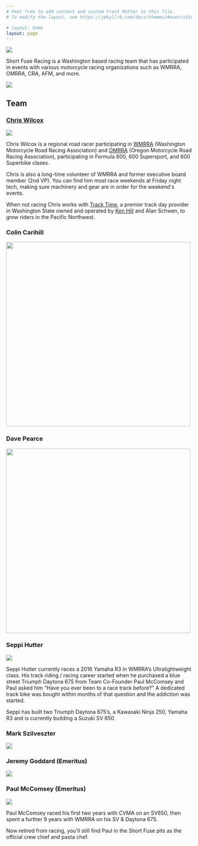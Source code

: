 ```yaml
---
# Feel free to add content and custom Front Matter to this file.
# To modify the layout, see https://jekyllrb.com/docs/themes/#overriding-theme-defaults

# layout: home
layout: page
---
```


<!-- ![](img/76825961-IMG_5971-cropped2.jpeg) -->
![](/img/Short-Fuse-Racing-logo-left-bomb.png)


Short Fuse Racing is a Washington based racing team that has participated in
 events with various motorcycle racing organizations such as WMRRA, OMRRA, CRA,
 AFM, and more.


![](/img/team-photo.jpg)


## Team

### [Chris Wilcox](https://chriswilcox.racing/)

![](/img/chris-2021-gearing-up.jpg)

Chris Wilcox is a regional road racer participating in [WMRRA](https://wmrra.com) (Washington Motorcycle Road Racing Association) and [OMRRA](https://omrra.com) (Oregon Motorcycle Road Racing Association), participating in Formula 600, 600 Supersport, and 600 Superbike clases.

Chris is also a long-time volunteer of WMRRA and former executive board member (2nd VP). You can find him most race weekends at Friday night tech, making sure machinery and gear are in order for the weekend's events.

When not racing Chris works with [Track Time](https://tracktime.bike/), a premier track day provider in Washington State owned and operated by [Ken Hill](http://khcoaching.com/) and Alan Schwen, to grow riders in the Pacific Northwest.

### Colin Carihill

<img src="/img/colin.jpg" height=500 />


### Dave Pearce

<img src="/img/dave.jpg" height=500 />


### Seppi Hutter

![](/img/seppi.jpg)

Seppi Hutter currently races a 2016 Yamaha R3 in WMRRA’s Ultralightweight class.  His track riding / racing career started when he purchased a blue street Triumph Daytona 675 from Team Co-Founder Paul McComsey and Paul asked him “Have you ever been to a race track before?”  A dedicated track bike was bought within months of that question and the addiction was started.

Seppi has built two Triumph Daytona 675’s, a Kawasaki Ninja 250, Yamaha R3 and is currently building a Suzuki SV 650.

### Mark Szilveszter
![](/img/mark.jpg)

### Jeremy Goddard (Emeritus)
![](/img/jeremy.jpg)

### Paul McComsey (Emeritus)

![](/img/paul.jpg)

Paul McComsey raced his first two years with CVMA on an SV650, then spent a further 9 years with WMRRA on his SV & Daytona 675.

Now retired from racing, you'll still find Paul in the Short Fuse pits as the official crew chief and pasta chef.

    
